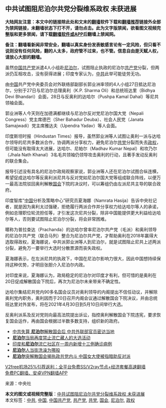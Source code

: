  <h2>中共试图阻尼泊尔共党分裂维系政权 未获进展</h2> <p class="notice"><b>大陆网友注意：本文中的链接除此处和文末的<a href="https://github.com/bannedbook/fanqiang" >翻墙</a>软件下载和<a href="https://github.com/killgcd/justmysocks/blob/master/README.md">翻墙推荐</a>链接外全部为禁网链接，未翻墙状态下打不开，请勿点击。此为文字版禁闻，欲看图文视频完整版和更多禁闻，请下载<a href="https://github.com/bannedbook/fanqiang">翻墙软件或APP</a>后翻墙上禁闻网。</p><p>备注：翻墙看新闻非常安全，翻墙以真实身份发表敏感言论有一定风险，但只看不说则没有任何风险，翻的人太多，政府管不过来，也不管。信息自由是天赋人权，请放心大胆的翻墙。</b></p>  <div class="entry"> <p id="conimg">虽然<a href="https://www.bannedbook.org/bnews/tag/%e4%b8%ad%e5%9b%bd%e5%85%b1%e4%ba%a7%e5%85%9a/" class="st_tag internal_tag" rel="tag" title="标签 中国共产党 下的日志">中国共产党</a>派遣4人小组赴<a href="https://www.bannedbook.org/bnews/tag/%e5%b0%bc%e6%b3%8a%e5%b0%94/" class="st_tag internal_tag" rel="tag" title="标签 尼泊尔 下的日志">尼泊尔</a>，试图阻止执政的尼泊尔<a href="https://www.bannedbook.org/bnews/tag/%e5%85%b1%e4%ba%a7%e5%85%9a/" class="st_tag internal_tag" rel="tag" title="标签 共产党 下的日志">共产党</a>分裂，但两派仍互相攻击，没有获得进展；印度专家认为，<a href="https://www.bannedbook.org/bnews/tag/%e4%b8%ad%e5%85%b1/" class="st_tag internal_tag" rel="tag" title="标签 中共 下的日志">中共</a>此举可能徒劳无功。</p> <p>由<span class='wp_keywordlink_affiliate'><a href="https://www.bannedbook.org/" title="中国" target="_blank">中国</a></span>共产党中央委员会对外联络部副部长郭业洲率领的4人小组27日抵达尼泊尔，分别于27日与尼泊尔总理奥利（K.P. Sharma Oli）和总统班达里（Bidhya Devi Bhandari）会面，28日与反奥利的达哈尔（Pushpa Kamal Dahal）等尼共领袖会面。</p> <p>郭业洲等人今天则在加德满都继续与尼泊尔反对党尼泊尔国大党（Nepali Congress）党主席德巴（Sher Bahadur Deuba）、社会人民党（Janata Samajwadi）党主席雅达夫（Upendra Yadav）等人会面。</p> <p>印度斯坦时报（Hindustan Times）报导，虽然郭业洲等人试图让奥利一派与达哈尔领导的尼共多数派合作，协调两派分享权力，避免尼泊尔<a href="https://www.bannedbook.org/bnews/tag/%E5%85%B1%E5%85%9A/" class="st_tag internal_tag" rel="tag" title="标签 共党 下的日志">共党</a>分裂而失去<a href="https://www.bannedbook.org/bnews/tag/%e6%94%bf%e6%9d%83/" class="st_tag internal_tag" rel="tag" title="标签 政权 下的日志">政权</a>，但可能没有取得太大进展，达哈尔、尼帕尔（Madhav Kumar Nepal）和坎乃尔（Jhala Nath Khanal）3名毛共领袖仍领导攻击奥利的行动，且著手发动反奥利的联合集会。</p>  <p>报导引述没有具名的尼泊尔政局观察家说，郭业洲等人还在尼泊尔试图合纵连横，希望促成达哈尔等反奥利派尼共与反对党如尼泊尔国大党等组成联合阵线，以便万一最高法院驳回奥利解散<a href="https://www.bannedbook.org/bnews/tag/%e5%9b%bd%e4%bc%9a/" class="st_tag internal_tag" rel="tag" title="标签 国会 下的日志">国会</a>下院的决议时，可以筹组仍由左派尼共主导的联合政府。</p> <p>印度智库&#8221;<a href="https://www.bannedbook.org/bnews/tag/%E4%B8%AD%E5%9B%BD/" class="st_tag internal_tag" rel="tag" title="标签 中国 下的日志">中国</a>分析及策略中心&#8221;研究员夏海娜（Namrata Hasija）告诉中央社记者，就是因为奥利太过强硬，拒绝履行两派合作并分享权力给达哈尔等人的承诺，例如总理职位轮流担任等，才引发这次尼共分裂，除非中国能提供更大利益给达哈尔等人，否则要试图阻止尼泊尔分裂，将会非常困难。</p> <p>暱称为普拉查达（Prachanda）的达哈尔曾率尼泊尔共产党（毛派）和奥利领导的尼泊尔共产党（联合马列）整合为尼泊尔共产党，才帮助奥利在2018年赢得大选取得政权，夏海娜说，中共派郭业洲等人到尼泊尔，就是试图阻止尼共上述两派分裂，避免万一要举行大选时分散票源而丧失政权。</p> <p>夏海娜表示，在左派尼共的执政下，中国在尼泊尔影响力很大，因此中国想持续保持这种优势，才明目张胆介入尼泊尔内政。</p>  <p>对印度来说，夏海娜认为，政局稳定的尼泊尔对印度才有利，但可惜的是奥利在20日促成解散国会下院后，再次为尼泊尔未来带来不确定性。</p> <p>达哈尔集结尼共党内90多名国会议员对奥利领导的内阁提出不信任动议，并解除奥利党内职务，奥利因而于20日召开内阁会议通过解散国会下院决议，并由总统班达里对外宣布，将在2021年4月30日到5月10日间举行大选。</p> <p>反奥利派系及反对党则向最高法院提出诉讼，指控奥利解散国会下院违宪，要求恢复国会运作，再由国会根据过半数多数支持，组织新的政府。</p> <ul class='op-related-articles' title='相关阅读'> <li><a href='https://www.bannedbook.org/bnews/cbnews/20201229/1456961.html' target='_blank'>中共失算 <b>尼泊尔</b>解散国会后 中共外联部官员密访当地</a></li> <li><a href='https://www.bannedbook.org/bnews/renquan/xizang/20201228/1456540.html' target='_blank'><b>尼泊尔</b>当局再度禁止流亡藏人的大选活动</a></li> <li><a href='https://www.bannedbook.org/bnews/renquan/xizang/20201225/1454895.html' target='_blank'>印度和<b>尼泊尔</b>流亡社区在一周内新增十三例确诊病例</a></li> <li><a href='https://www.bannedbook.org/bnews/funmedia/20201225/1454522.html' target='_blank'><b>尼泊尔</b>人当街洗澡为哪般</a></li> <li><a href='https://www.bannedbook.org/bnews/headline/20201221/1452310.html' target='_blank'><b>尼泊尔</b>突解散国会揭执政共党内斗 中国女大使被指暗助反对派</a></li> </ul> <p class="texttj"> <a href="https://www.bannedbook.org/forum23/topic22702.html" target="_blank">V2free机场25%引荐返利：全平台免费SS/V2ray节点+经济套餐高速翻墙</a><br/> <a href="https://github.com/bannedbook/fanqiang/wiki/%E7%A6%81%E9%97%BB%E7%BD%91%E5%AE%89%E5%8D%93%E7%BF%BB%E5%A2%99%E6%96%B0%E9%97%BBAPP" target="_blank">免费PC翻墙、安卓VPN翻墙APP</a></p><p> 来源：中央社 </p> <a name='sharetosocial'></a>       <div><b>本文的图文或视频完整版</b>：<a href='https://www.bannedbook.org/bnews/cbnews/20201230/1457530.html'>中共试图阻尼泊尔共党分裂维系政权 未获进展</a></div>  </div><!--END ENTRY--> <div class="postfooter"> <div>本文标签：<a href="https://www.bannedbook.org/bnews/tag/%e4%b8%ad%e5%85%b1/" rel="tag">中共</a>, <a href="https://www.bannedbook.org/bnews/tag/%E4%B8%AD%E5%9B%BD/" rel="tag">中国</a>, <a href="https://www.bannedbook.org/bnews/tag/%e4%b8%ad%e5%9b%bd%e5%85%b1%e4%ba%a7%e5%85%9a/" rel="tag">中国共产党</a>, <a href="https://www.bannedbook.org/bnews/tag/%e5%85%b1%e4%ba%a7%e5%85%9a/" rel="tag">共产党</a>, <a href="https://www.bannedbook.org/bnews/tag/%E5%85%B1%E5%85%9A/" rel="tag">共党</a>, <a href="https://www.bannedbook.org/bnews/tag/%e5%9b%bd%e4%bc%9a/" rel="tag">国会</a>, <a href="https://www.bannedbook.org/bnews/tag/%e5%b0%bc%e6%b3%8a%e5%b0%94/" rel="tag">尼泊尔</a>, <a href="https://www.bannedbook.org/bnews/tag/%e6%94%bf%e6%9d%83/" rel="tag">政权</a></div>  </div><!--END POSTFOOTER--> 